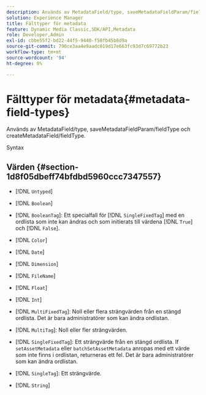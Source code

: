 ```yaml
---
description: Används av MetadataField/type, saveMetadataFieldParam/fieldType och createMetadataField/fieldType.
solution: Experience Manager
title: Fälttyper för metadata
feature: Dynamic Media Classic,SDK/API,Metadata
role: Developer,Admin
exl-id: cbbe55f2-bd22-44f5-9440-f58fb45b8d9a
source-git-commit: 790ce3aa4e9aadc019d17e663fc93d7c69772b23
workflow-type: tm+mt
source-wordcount: '94'
ht-degree: 0%

---
```


# Fälttyper för metadata{#metadata-field-types}

Används av MetadataField/type, saveMetadataFieldParam/fieldType och createMetadataField/fieldType.

Syntax

## Värden {#section-1d8f05dbeff74bfdbd5960ccc7347557}

* [!DNL `Untyped`]
* [!DNL `Boolean`]
* [!DNL `BooleanTag`]: Ett specialfall för [!DNL `SingleFixedTag`] med en ordlista som inte kan ändras och som initierats till värdena [!DNL `True`] och [!DNL `False`].

* [!DNL `Color`]
* [!DNL `Date`]
* [!DNL `Dimension`]
* [!DNL `FileName`]
* [!DNL `Float`]
* [!DNL `Int`]
* [!DNL `MultiFixedTag`]: Noll eller flera strängvärden från en stängd ordlista. Det är bara administratörer som kan ändra ordlistan.
* [!DNL `MultiTag`]: Noll eller fler strängvärden.
* [!DNL `SingleFixedTag`]: Ett strängvärde från en stängd ordlista. If `setAssetMetadata` eller `batchSetAssetMetadata` anropas med ett värde som inte finns i ordlistan, returneras ett fel. Det är bara administratörer som kan ändra ordlistan.

* [!DNL `SingleTag`]: Ett strängvärde.
* [!DNL `String`]

